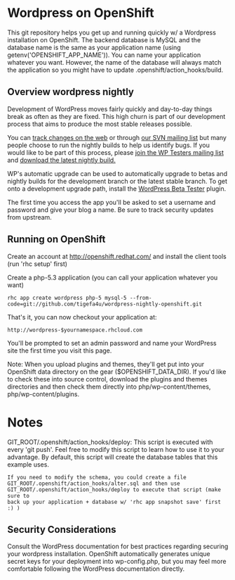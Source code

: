 Wordpress on OpenShift
======================

This git repository helps you get up and running quickly w/ a Wordpress installation
on OpenShift.  The backend database is MySQL and the database name is the 
same as your application name (using getenv('OPENSHIFT_APP_NAME')).  You can name
your application whatever you want.  However, the name of the database will always
match the application so you might have to update .openshift/action_hooks/build.

Overview wordpress nightly
--------------------------

Development of WordPress moves fairly quickly and day-to-day things break as often as they are fixed. This high churn is part of our development process that aims to produce the most stable releases possible.

You can [track changes on the web](http://core.trac.wordpress.org/timeline) or through [our SVN mailing list](http://lists.automattic.com/mailman/listinfo/wp-svn) but many people choose to run the nightly builds to help us identify bugs. If you would like to be part of this process, please [join the WP Testers mailing list](http://lists.automattic.com/mailman/listinfo/wp-testers) and [download the latest nightly build.](http://wordpress.org/nightly-builds/wordpress-latest.zip)

WP's automatic upgrade can be used to automatically upgrade to betas and nightly builds for the development branch or the latest stable branch. To get onto a development upgrade path, install the [WordPress Beta Tester](http://wordpress.org/extend/plugins/wordpress-beta-tester/) plugin.

The first time you access the app you'll be asked to set a username and password and give your blog a name. Be sure to track security updates from upstream.


Running on OpenShift
----------------------------

Create an account at http://openshift.redhat.com/ and install the client tools (run 'rhc setup' first)

Create a php-5.3 application (you can call your application whatever you want)

    rhc app create wordpress php-5 mysql-5 --from-code=git://github.com/tigefa4u/wordpress-nightly-openshift.git

That's it, you can now checkout your application at:

    http://wordpress-$yournamespace.rhcloud.com
    
You'll be prompted to set an admin password and name your WordPress site the first time you visit this 
page.  

Note: When you upload plugins and themes, they'll get put into your OpenShift data directory
on the gear ($OPENSHIFT_DATA_DIR).  If you'd like to check these into source control, download the 
plugins and themes directories and then check them directly into php/wp-content/themes, php/wp-content/plugins.

Notes
=====

GIT_ROOT/.openshift/action_hooks/deploy:
    This script is executed with every 'git push'.  Feel free to modify this script
    to learn how to use it to your advantage.  By default, this script will create
    the database tables that this example uses.

    If you need to modify the schema, you could create a file 
    GIT_ROOT/.openshift/action_hooks/alter.sql and then use
    GIT_ROOT/.openshift/action_hooks/deploy to execute that script (make sure to
    back up your application + database w/ 'rhc app snapshot save' first :) )

Security Considerations
-----------------------
Consult the WordPress documentation for best practices regarding securing your wordpress installation.  OpenShift 
automatically generates unique secret keys for your deployment into wp-config.php, but you may feel more
comfortable following the WordPress documentation directly.

